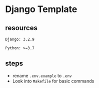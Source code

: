 # Django Template

## resources

```text
Django: 3.2.9

Python: >=3.7
```

## steps

- rename `.env.example` to `.env`
- Look into `Makefile` for basic commands
